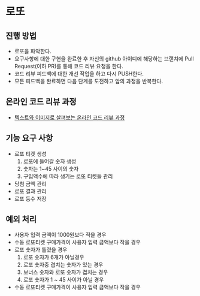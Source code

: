# 로또
## 진행 방법
* 로또을 파악한다.
* 요구사항에 대한 구현을 완료한 후 자신의 github 아이디에 해당하는 브랜치에 Pull Request(이하 PR)를 통해 코드 리뷰 요청을 한다.
* 코드 리뷰 피드백에 대한 개선 작업을 하고 다시 PUSH한다.
* 모든 피드백을 완료하면 다음 단계를 도전하고 앞의 과정을 반복한다.

## 온라인 코드 리뷰 과정
* [텍스트와 이미지로 살펴보는 온라인 코드 리뷰 과정](https://github.com/next-step/nextstep-docs/tree/master/codereview)

## 기능 요구 사항
- 로또 티켓 생성
    1) 로또에 들어갈 숫자 생성
    2) 숫자는 1~45 사이의 숫자
    3) 구입액수에 따라 생기는 로또 티켓들 관리
- 당첨 금액 관리
- 로또 결과 관리
- 로또 등수 저장

## 예외 처리
- 사용자 입력 금액이 1000원보다 적을 경우
- 수동 로또티켓 구매가격이 사용자 입력 금액보다 작을 경우
- 로또 숫자가 틀렸을 경우
  1) 로또 숫자가 6개가 아닐경우
  2) 로또 숫자중 겹치는 숫자가 있는 경우
  3) 보너스 숫자와 로또 숫자가 겹치는 경우
  4) 로또 숫자가 1 ~ 45 사이가 아닐 경우
- 수동 로또티켓 구매가격이 사용자 입력 금액보다 작을 경우